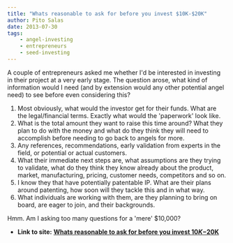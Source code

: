 ```yaml
---
title: "Whats reasonable to ask for before you invest $10K-$20K"
author: Pito Salas
date: 2013-07-30
tags:
    - angel-investing
    - entrepreneurs
    - seed-investing
---
```


A couple of entrepreneurs asked me whether I'd be interested in investing in
their project at a very early stage. The question arose, what kind of
information would I need (and by extension would any other potential angel
need) to see before even considering this?

  1. Most obviously, what would the investor get for their funds. What are the legal/financial terms. Exactly what would the 'paperwork' look like.
  2. What is the total amount they want to raise this time around? What they plan to do with the money and what do they think they will need to accomplish before needing to go back to angels for more.
  3. Any references, recommendations, early validation from experts in the field, or potential or actual customers.
  4. What their immediate next steps are, what assumptions are they trying to validate, what do they think they know already about the product, market, manufacturing, pricing, customer needs, competitors and so on.
  5. I know they that have potentially patentable IP. What are their plans around patenting, how soon will they tackle this and in what way.
  6. What individuals are working with them, are they planning to bring on board, are eager to join, and their backgrounds.

Hmm. Am I asking too many questions for a 'mere' $10,000?


* **Link to site:** **[Whats reasonable to ask for before you invest $10K-$20K](None)**
